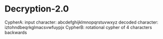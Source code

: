 # Decryption-2.0

CypherA: input character: abcdefghijklmnopqrstuvwxyz decoded character: iztohndbeqrkglmacsvwfuypjx
CypherB: rotational cypher of 4 characters backwards
